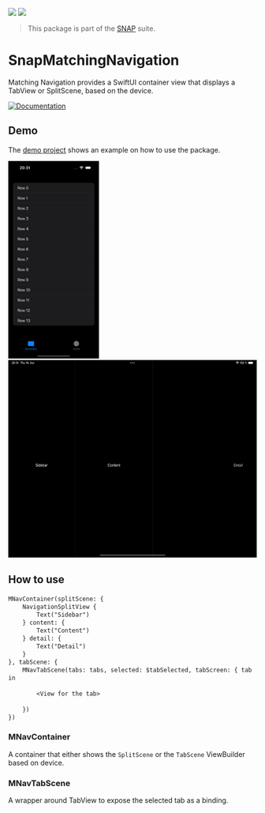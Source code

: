 <!-- Copy badges from SPI -->
[![](https://img.shields.io/endpoint?url=https%3A%2F%2Fswiftpackageindex.com%2Fapi%2Fpackages%2Fsimonnickel%2Fsnap-matching-navigation%2Fbadge%3Ftype%3Dplatforms)](https://swiftpackageindex.com/simonnickel/snap-matching-navigation)
[![](https://img.shields.io/endpoint?url=https%3A%2F%2Fswiftpackageindex.com%2Fapi%2Fpackages%2Fsimonnickel%2Fsnap-matching-navigation%2Fbadge%3Ftype%3Dswift-versions)](https://swiftpackageindex.com/simonnickel/snap-matching-navigation) 

> This package is part of the [SNAP](https://github.com/simonnickel/snap-abstract) suite.


# SnapMatchingNavigation

Matching Navigation provides a SwiftUI container view that displays a TabView or SplitScene, based on the device. 

[![Documentation][documentation badge]][documentation] 

[documentation]: https://swiftpackageindex.com/simonnickel/snap-matching-navigation/main/documentation/snapmatchingnavigation
[documentation badge]: https://img.shields.io/badge/Documentation-DocC-blue


## Demo

The [demo project](/SnapMatchingNavigationDemo) shows an example on how to use the package.

<img src="/screenshot-iphone.png" height="400"> <img src="/screenshot-ipad.png" height="400">


## How to use


```
MNavContainer(splitScene: {
	NavigationSplitView {
		Text("Sidebar")
	} content: {
		Text("Content")
	} detail: {
		Text("Detail")
	}
}, tabScene: {
	MNavTabScene(tabs: tabs, selected: $tabSelected, tabScreen: { tab in
		
		<View for the tab>
		
	})
})
```

### MNavContainer

A container that either shows the `SplitScene` or the `TabScene` ViewBuilder based on device.


### MNavTabScene

A wrapper around TabView to expose the selected tab as a binding.
